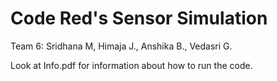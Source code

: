 # Code Red's Sensor Simulation
Team 6: Sridhana M, Himaja J., Anshika B., Vedasri G.

Look at Info.pdf for information about how to run the code. 
